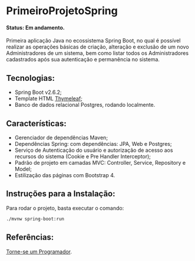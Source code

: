 # PrimeiroProjetoSpring
#### Status: Em andamento.

Primeira aplicação Java no ecossistema Spring Boot, no qual é possível realizar as operações básicas de criação, alteração e exclusão de um novo Administradores de um sistema, bem como listar todos os Administradores cadastrados após sua autenticação e permanência no sistema.

## Tecnologias:
- Spring Boot v2.6.2;
- Template HTML [Thymeleaf](https://www.thymeleaf.org/);
- Banco de dados relacional Postgres, rodando localmente.

## Características:
- Gerenciador de dependências Maven;
- Dependências Spring: com dependências: JPA, Web e Postgres;
- Serviço de Autenticação do usuário e autorização de acesso aos recursos do sistema (Cookie e Pre Handler Interceptor);
- Padrão de projeto em camadas MVC: Controller, Service, Repository e Model;
- Estilização das páginas com Bootstrap 4.

## Instruções para a Instalação:

Para rodar o projeto, basta executar o comando:

```sh
./mvnw spring-boot:run
```

## Referências:
[Torne-se um Programador](https://www.torneseumprogramador.com.br/aulas/java).